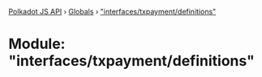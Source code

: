 [Polkadot JS API](../README.md) › [Globals](../globals.md) › ["interfaces/txpayment/definitions"](_interfaces_txpayment_definitions_.md)

# Module: "interfaces/txpayment/definitions"


